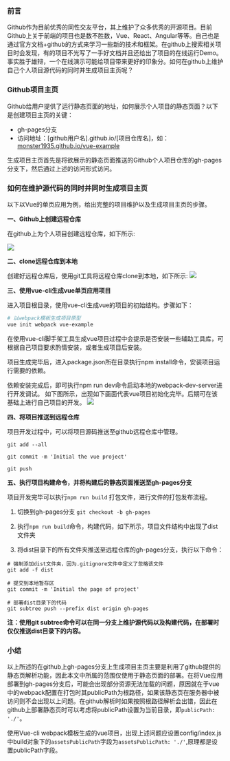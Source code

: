 
### 前言

Github作为目前优秀的同性交友平台，其上维护了众多优秀的开源项目。目前Github上关于前端的项目也是数不胜数，Vue、React、Angular等等。自己也是通过官方文档+github的方式来学习一些新的技术和框架。在github上搜索相关项目时会发现，有的项目不光写了一手好文档并且还给出了项目的在线运行Demo。事实胜于雄辩，一个在线演示可能给项目带来更好的印象分。如何在github上维护自己个人项目源代码的同时并生成项目主页呢？

### Github项目主页

Github给用户提供了运行静态页面的地址，如何展示个人项目的静态页面？以下是创建项目主页的关键：

- gh-pages分支
- 访问地址：[github用户名].github.io/[项目仓库名]，如：[monster1935.github.io/vue-example]()

生成项目主页首先是将欲展示的静态页面推送的Github个人项目仓库的gh-pages分支下，然后通过上述的访问形式访问。

### 如何在维护源代码的同时并同时生成项目主页

以下以Vue的单页应用为例，给出完整的项目维护以及生成项目主页的步骤。

**一、Github上创建远程仓库**

在github上为个人项目创建远程仓库，如下所示:

![](http://oe7c74ud3.bkt.clouddn.com/createRepository.png)

**二、clone远程仓库到本地**

创建好远程仓库后，使用git工具将远程仓库clone到本地，如下所示:
![](http://oe7c74ud3.bkt.clouddn.com/clone.png)


**三、使用vue-cli生成vue单页应用项目**

进入项目根目录，使用vue-cli生成vue的项目的初始结构。步骤如下：


```bash
# 以webpack模板生成项目原型
vue init webpack vue-example
```
在使用vue-cli脚手架工具生成vue项目过程中会提示是否安装一些辅助工具库，可根据自己项目要求酌情安装，或者生成项目后安装。

项目生成完毕后，进入package.json所在目录执行npm install命令，安装项目运行需要的依赖。

依赖安装完成后，即可执行npm run dev命令启动本地的webpack-dev-server进行开发调试。
如下图所示，出现如下画面代表vue项目初始化完毕。后期可在该基础上进行自己项目的开发。
![](http://oe7c74ud3.bkt.clouddn.com/localhost.png)

**四、将项目推送到远程仓库**

项目开发过程中，可以将项目源码推送至github远程仓库中管理。

```
git add --all

git commit -m 'Initial the vue project'

git push 
```



**五、执行项目构建命令，并将构建后的静态页面推送至gh-pages分支**

项目开发完毕可以执行``` npm run build ``` 打包文件，进行文件的打包发布流程。

1. 切换到gh-pages分支 ``` git checkout -b gh-pages ```

2. 执行``` npm run build ```命令，构建代码，如下所示，项目文件结构中出现了dist文件夹
3. 将dist目录下的所有文件夹推送至远程仓库的gh-pages分支，执行以下命令：
```
# 强制添加dist文件夹，因为.gitignore文件中定义了忽略该文件
git add -f dist

# 提交到本地暂存区
git commit -m 'Initial the page of project'

# 部署dist目录下的代码
git subtree push --prefix dist origin gh-pages
```
**注：使用git subtree命令可以在同一分支上维护源代码以及构建代码，在部署时仅仅推送dist目录下的内容。**

### 小结

以上所述的在github上gh-pages分支上生成项目主页主要是利用了github提供的静态页解析功能，因此本文中所属的范围仅使用于静态页面的部署。在将Vue应用部署到gh-pages分支后，可能会出现部分资源无法加载的问题，原因就在于vue中的webpack配置在打包时其publicPath为根路径，如果该静态页在服务器中被访问则不会出现以上问题。在github解析时如果按照根路径解析会出错，因此在github上部署静态页时可以考虑将publicPath设置为当前目录，即``` publicPath: './' ```。

使用Vue-cli webpack模板生成的vue项目，出现上述问题应设置config/index.js中build对象下的```assetsPublicPath```字段为```assetsPublicPath: './'```,原理都是设置publicPath字段。